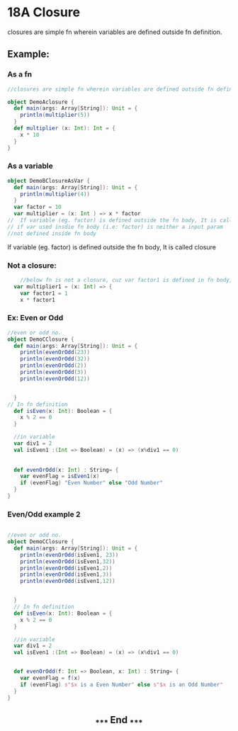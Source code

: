 # 18A Closure
closures are simple fn wherein variables are defined outside fn definition.
## Example:
### As a fn
```scala
//closures are simple fn wherein variables are defined outside fn definition.

object DemoAclosure {
  def main(args: Array[String]): Unit = {
    println(multiplier(5))
  }
  def multiplier (x: Int): Int = {
    x * 10
  }
}
```
### As a variable
```scala
object DemoBClosureAsVar {
  def main(args: Array[String]): Unit = {
    println(multiplier(4))
  }
  var factor = 10
  var multiplier = (x: Int ) => x * factor
//  If variable (eg. factor) is defined outside the fn body, It is called closure
// if var used insdie fn body (i.e: factor) is neither a input param 
//not defined inside fn body

```
If variable (eg. factor) is defined outside the fn body, It is called closure

### Not a closure:
```scala
    //below fn is not a closure, cuz var factor1 is defined in fn body, not outside of fn.
  var multiplier1 = (x: Int) => {
    var factor1 = 1
    x * factor1
```
### Ex: Even or Odd 
```scala
//even or odd no.
object DemoCClosure {
  def main(args: Array[String]): Unit = {
    println(evenOrOdd(23))
    println(evenOrOdd(32))
    println(evenOrOdd(2))
    println(evenOrOdd(3))
    println(evenOrOdd(12))


  }
// In fn definition
  def isEven(x: Int): Boolean = {
    x % 2 == 0
  }

  //in variable
  var div1 = 2
  val isEven1 :(Int => Boolean) = (x) => (x%div1 == 0)
  
  
  def evenOrOdd(x: Int) : String= {
    var evenFlag = isEven1(x)
    if (evenFlag) "Even Number" else "Odd Number"
  }
}

```
### Even/Odd example 2
```scala

//even or odd no.
object DemoCClosure {
  def main(args: Array[String]): Unit = {
    println(evenOrOdd(isEven1, 23))
    println(evenOrOdd(isEven1,32))
    println(evenOrOdd(isEven1,2))
    println(evenOrOdd(isEven1,3))
    println(evenOrOdd(isEven1,12))


  }
  // In fn definition
  def isEven(x: Int): Boolean = {
    x % 2 == 0
  }

  //in variable
  var div1 = 2
  val isEven1 :(Int => Boolean) = (x) => (x%div1 == 0)


  def evenOrOdd(f: Int => Boolean, x: Int) : String= {
    var evenFlag = f(x)
    if (evenFlag) s"$x is a Even Number" else s"$x is an Odd Number"
  }
}
```



<h2 align="center"><sub>*** </sub> End <sub>***</sub></h2>
